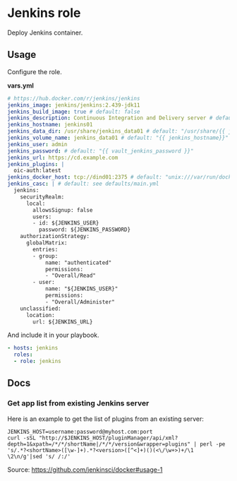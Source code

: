 # Jenkins role

Deploy Jenkins container.

## Usage

Configure the role.

**vars.yml**

```yml
# https://hub.docker.com/r/jenkins/jenkins
jenkins_image: jenkins/jenkins:2.439-jdk11
jenkins_build_image: true # default: false
jenkins_description: Continuous Integration and Delivery server # default: Jenkins
jenkins_hostname: jenkins01
jenkins_data_dir: /usr/share/jenkins_data01 # default: "/usr/share/{{ jenkins_hostname }}"
jenkins_volume_name: jenkins_data01 # default: "{{ jenkins_hostname}}"
jenkins_user: admin
jenkins_password: # default: "{{ vault_jenkins_password }}"
jenkins_url: https://cd.example.com
jenkins_plugins: |
  oic-auth:latest
jenkins_docker_host: tcp://dind01:2375 # default: "unix:///var/run/docker.sock"
jenkins_casc: | # default: see defaults/main.yml
  jenkins:
    securityRealm:
      local:
        allowsSignup: false
        users:
        - id: ${JENKINS_USER}
          password: ${JENKINS_PASSWORD}
    authorizationStrategy:
      globalMatrix:
        entries:
        - group:
            name: "authenticated"
            permissions:
            - "Overall/Read"
        - user:
            name: "${JENKINS_USER}"
            permissions:
            - "Overall/Administer"
    unclassified:
      location:
        url: ${JENKINS_URL}
```

And include it in your playbook.

```yml
- hosts: jenkins
  roles:
  - role: jenkins
```

## Docs

### Get app list from existing Jenkins server

Here is an example to get the list of plugins from an existing server:

```
JENKINS_HOST=username:password@myhost.com:port
curl -sSL "http://$JENKINS_HOST/pluginManager/api/xml?depth=1&xpath=/*/*/shortName|/*/*/version&wrapper=plugins" | perl -pe 's/.*?<shortName>([\w-]+).*?<version>([^<]+)()(<\/\w+>)+/\1 \2\n/g'|sed 's/ /:/'
```

Source: <https://github.com/jenkinsci/docker#usage-1>